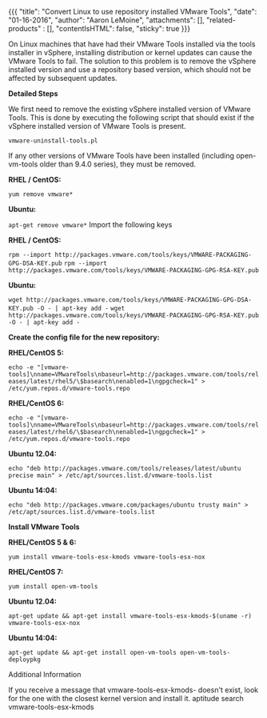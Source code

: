 {{{
  "title": "Convert Linux to use repository installed VMware Tools",
  "date": "01-16-2016",
  "author": "Aaron LeMoine",
  "attachments": [],
  "related-products" : [],
  "contentIsHTML": false,
  "sticky": true
}}}

On Linux machines that have had their VMware Tools installed via the tools installer in vSphere, installing distribution or kernel updates can cause the VMware Tools to fail.  The solution to this problem is to remove the vSphere installed version and use a repository based version, which should not be affected by subsequent updates.

**Detailed Steps**

We first need to remove the existing vSphere installed version of VMware Tools.  This is done by executing the following script that should exist if the vSphere installed version of VMware Tools is present.

`vmware-uninstall-tools.pl`

If any other versions of VMware Tools have been installed (including open-vm-tools older than 9.4.0 series), they must be removed. 

**RHEL / CentOS:**

`yum remove vmware*`

**Ubuntu:**

`apt-get remove vmware*`
Import the following keys

**RHEL / CentOS:**

`rpm --import http://packages.vmware.com/tools/keys/VMWARE-PACKAGING-GPG-DSA-KEY.pub`
`rpm --import http://packages.vmware.com/tools/keys/VMWARE-PACKAGING-GPG-RSA-KEY.pub`

**Ubuntu:**

`wget http://packages.vmware.com/tools/keys/VMWARE-PACKAGING-GPG-DSA-KEY.pub -O - | apt-key add -`
`wget http://packages.vmware.com/tools/keys/VMWARE-PACKAGING-GPG-RSA-KEY.pub -O - | apt-key add -`

**Create the config file for the new repository:**

**RHEL/CentOS 5:**

`echo -e "[vmware-tools]\nname=VMwareTools\nbaseurl=http://packages.vmware.com/tools/releases/latest/rhel5/\$basearch\nenabled=1\ngpgcheck=1" > /etc/yum.repos.d/vmware-tools.repo`

**RHEL/CentOS 6:**

`echo -e "[vmware-tools]\nname=VMwareTools\nbaseurl=http://packages.vmware.com/tools/releases/latest/rhel6/\$basearch\nenabled=1\ngpgcheck=1" > /etc/yum.repos.d/vmware-tools.repo`

**Ubuntu 12.04:**

`echo "deb http://packages.vmware.com/tools/releases/latest/ubuntu precise main" > /etc/apt/sources.list.d/vmware-tools.list`

**Ubuntu 14:04:**

`echo "deb http://packages.vmware.com/packages/ubuntu trusty main" > /etc/apt/sources.list.d/vmware-tools.list`

**Install VMware Tools**

**RHEL/CentOS 5 & 6:**

`yum install vmware-tools-esx-kmods vmware-tools-esx-nox`

**RHEL/CentOS 7:**

`yum install open-vm-tools`

**Ubuntu 12.04:**

`apt-get update && apt-get install vmware-tools-esx-kmods-$(uname -r) vmware-tools-esx-nox`

**Ubuntu 14:04:**

`apt-get update && apt-get install open-vm-tools open-vm-tools-deploypkg`


Additional Information

If you receive a message that vmware-tools-esx-kmods-<kernel version> doesn't exist, look for the one with the closest kernel version and install it.
aptitude search vmware-tools-esx-kmods
